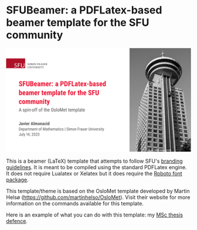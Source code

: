 # SFUBeamer: a PDFLatex-based beamer template for the SFU community

![Link to example PDF](./OM-images/example-titleframe.png)

This is a beamer (LaTeX) template that attempts to follow SFU's [branding guidelines](https://www.sfu.ca/communicators-toolkit/guides/brand-guide.html). It is meant to be compiled using the standard PDFLatex engine. It does not require Lualatex or Xelatex but it does require the [Roboto font package](https://ctan.org/pkg/roboto?lang=en).

This template/theme is based on the OsloMet template developed by Martin Helsø (https://github.com/martinhelso/OsloMet). Visit their website for more information on the commands available for this template.

Here is an example of what you can do with this template: my [MSc thesis defence](http://www.sfu.ca/~javiera/files/msc_defence.pdf).
